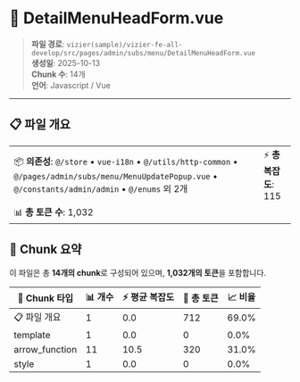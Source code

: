 # 📄 DetailMenuHeadForm.vue

> **파일 경로**: `vizier(sample)/vizier-fe-all-develop/src/pages/admin/subs/menu/DetailMenuHeadForm.vue`  
> **생성일**: 2025-10-13  
> **Chunk 수**: 14개  
> **언어**: Javascript / Vue
---





## 📋 파일 개요

| | |
|--|--|
| 📦 **의존성**: `@/store` • `vue-i18n` • `@/utils/http-common` • `@/pages/admin/subs/menu/MenuUpdatePopup.vue` • `@/constants/admin/admin` • `@/enums` 외 2개 | ⚡ **총 복잡도**: 115 |
| 📊 **총 토큰 수**: 1,032 |  |






## 🧩 Chunk 요약

이 파일은 총 **14개의 chunk**로 구성되어 있으며, **1,032개의 토큰**을 포함합니다.

| 🧩 Chunk 타입 | 📊 개수 | ⚡ 평균 복잡도 | 📝 총 토큰 | 📈 비율 |
|---------------|--------|-------------|----------|--------|
| 📋 파일 개요 | 1 | 0.0 | 712 | 69.0% |
| template | 1 | 0.0 | 0 | 0.0% |
| arrow_function | 11 | 10.5 | 320 | 31.0% |
| style | 1 | 0.0 | 0 | 0.0% |

